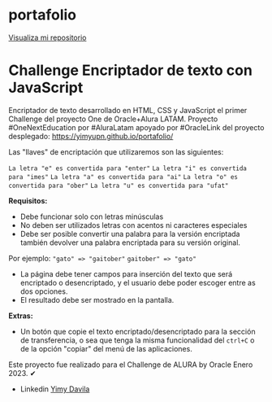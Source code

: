 # portafolio
<a href="https://yimyupn.github.io/portafolio/">Visualiza mi repositorio</a>
# Challenge Encriptador de texto con JavaScript
Encriptador de texto desarrollado en HTML, CSS y JavaScript el primer Challenge del proyecto One de Oracle+Alura LATAM. Proyecto #OneNextEducation por #AluraLatam apoyado por #OracleLink del proyecto desplegado: 
https://yimyupn.github.io/portafolio/

Las "llaves" de encriptación que utilizaremos son las siguientes:

`La letra "e" es convertida para "enter"`
`La letra "i" es convertida para "imes"`
`La letra "a" es convertida para "ai"`
`La letra "o" es convertida para "ober"`
`La letra "u" es convertida para "ufat"`

**Requisitos:**
- Debe funcionar solo con letras minúsculas
- No deben ser utilizados letras con acentos ni caracteres especiales
- Debe ser posible convertir una palabra para la versión encriptada también devolver una palabra encriptada para su versión original. 

Por ejemplo:
`"gato" => "gaitober"`
`gaitober" => "gato"`

- La página debe tener campos para 
inserción del texto que será encriptado o desencriptado, y el usuario debe poder escoger entre as dos opciones.
- El resultado debe ser mostrado en la pantalla.

**Extras:**
- Un botón que copie el texto encriptado/desencriptado para la sección de transferencia, o sea que tenga la misma funcionalidad del `ctrl+C` o de la opción "copiar" del menú de las aplicaciones.

Este proyecto fue realizado para el Challenge de ALURA by Oracle Enero 2023. ✔

- Linkedin [Yimy Davila](https://www.linkedin.com/in/renzodavila/)
